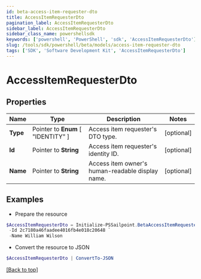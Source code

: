 ```yaml
---
id: beta-access-item-requester-dto
title: AccessItemRequesterDto
pagination_label: AccessItemRequesterDto
sidebar_label: AccessItemRequesterDto
sidebar_class_name: powershellsdk
keywords: ['powershell', 'PowerShell', 'sdk', 'AccessItemRequesterDto'] 
slug: /tools/sdk/powershell/beta/models/access-item-requester-dto
tags: ['SDK', 'Software Development Kit', 'AccessItemRequesterDto']
---
```



# AccessItemRequesterDto

## Properties

Name | Type | Description | Notes
------------ | ------------- | ------------- | -------------
**Type** |  Pointer to  **Enum** [  "IDENTITY" ] | Access item requester's DTO type. | [optional] 
**Id** |  Pointer to **String** | Access item requester's identity ID. | [optional] 
**Name** |  Pointer to **String** | Access item owner's human-readable display name. | [optional] 

## Examples

- Prepare the resource
```powershell
$AccessItemRequesterDto = Initialize-PSSailpoint.BetaAccessItemRequesterDto  -Type IDENTITY `
 -Id 2c7180a46faadee4016fb4e018c20648 `
 -Name William Wilson
```

- Convert the resource to JSON
```powershell
$AccessItemRequesterDto | ConvertTo-JSON
```


[[Back to top]](#) 

